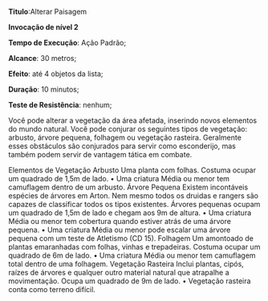 **Titulo**:Alterar Paisagem

**Invocação de nível 2**

**Tempo de Execução**: Ação Padrão;

**Alcance**: 30 metros;

**Efeito**: até 4 objetos da lista;

**Duração**: 10 minutos;

**Teste de Resistência**: nenhum;

Você pode alterar a vegetação da 
área afetada, inserindo novos elementos 
do mundo natural. Você pode conjurar 
os seguintes tipos de vegetação: arbusto, 
árvore pequena, folhagem ou vegetação 
rasteira. Geralmente esses obstáculos são 
conjurados para servir como esconderijo, mas também podem servir de vantagem tática em combate. 

Elementos de Vegetação
Arbusto
Uma planta com folhas. Costuma ocupar um quadrado de 1,5m de lado.
• Uma criatura Média ou menor tem camuflagem dentro de um arbusto.
Árvore Pequena
Existem incontáveis espécies de árvores em Arton. Nem mesmo todos os 
druidas e rangers são capazes de classificar todos os tipos existentes. Árvores 
pequenas ocupam um quadrado de 1,5m de lado e chegam aos 9m de altura.
• Uma criatura Média ou menor tem cobertura quando estiver atrás de 
uma árvore pequena.
• Uma criatura Média ou menor pode escalar uma árvore pequena com 
um teste de Atletismo (CD 15).
Folhagem
Um amontoado de plantas emaranhadas com folhas, vinhas e trepadeiras. 
Costuma ocupar um quadrado de 6m de lado. 
• Uma criatura Média ou menor tem camuflagem total dentro de uma 
folhagem.
Vegetação Rasteira
Inclui plantas, cipós, raízes de árvores e qualquer outro material natural 
que atrapalhe a movimentação. Ocupa um quadrado de 9m de lado.
• Vegetação rasteira conta como terreno difícil.
